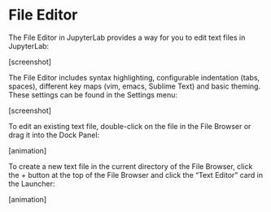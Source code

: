 
# File Editor

The File Editor in JupyterLab provides a way for you to edit text files in JupyterLab:

[screenshot]

The File Editor includes syntax highlighting, configurable indentation (tabs, spaces), different key maps (vim, emacs, Sublime Text) and basic theming. These settings can be found in the Settings menu:

[screenshot]

To edit an existing text file, double-click on the file in the File Browser or drag it into the Dock Panel:

[animation]

To create a new text file in the current directory of the File Browser, click the + button at the top of the File Browser and click the “Text Editor” card in the Launcher:

[animation]
